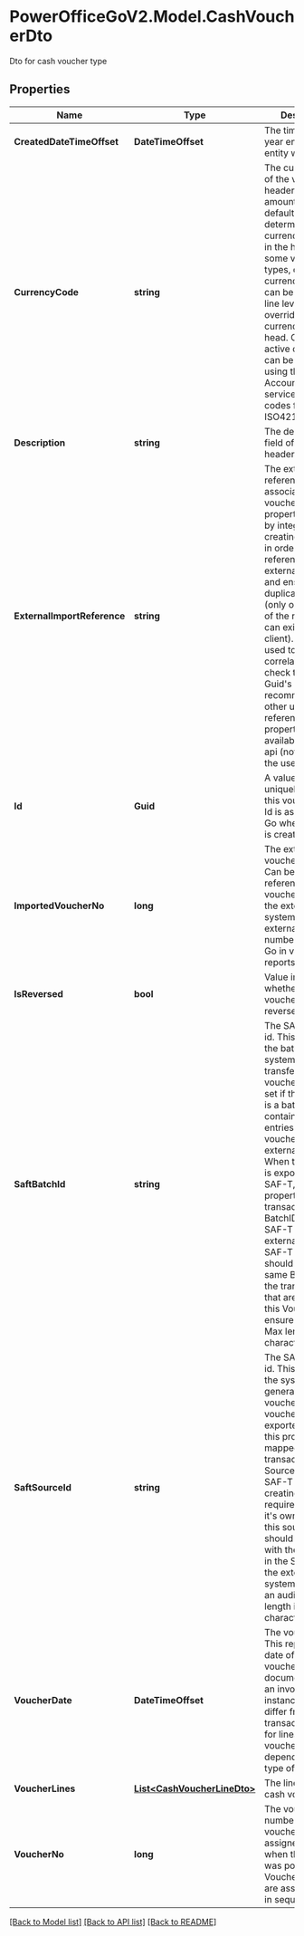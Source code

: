 # PowerOfficeGoV2.Model.CashVoucherDto
Dto for cash voucher type

## Properties

Name | Type | Description | Notes
------------ | ------------- | ------------- | -------------
**CreatedDateTimeOffset** | **DateTimeOffset** | The timestamp the year end voucher entity was created. | [optional] [readonly] 
**CurrencyCode** | **string** | The currency code of the voucher header.  The line amounts will default be determined in the currency specified in the header.  For some voucher types, different currency codes can be set on the line level, thus overriding the currency of the head.  Currencies active on the client can be queried using the AccountingSettings service. Currency codes follow the ISO4217 standard. | [optional] 
**Description** | **string** | The description field of the voucher header. | [optional] 
**ExternalImportReference** | **string** | The external import reference associated with the voucher. This property can be set by integrations creating  vouchers, in order to reference the external system and ensure a duplicate check (only one instance of the  reference can exist on the client). Can be used to correlate/duplicate check transactions. Guid&#39;s are  recommended, or other unique references. This property is only available using the api (not visible in the user  interface) | [optional] 
**Id** | **Guid** | A value that uniquely identifies this voucher. The Id is assigned by Go when the entry is created | [optional] [readonly] 
**ImportedVoucherNo** | **long** | The external voucher number. Can be used to reference the voucher number in the external system. The external  voucher number is visible in Go in various reports. | [optional] 
**IsReversed** | **bool** | Value indicating whether this voucher has been reversed. | [optional] [readonly] 
**SaftBatchId** | **string** | The SAF-T batch id. This is the ID of the batch in the system that transferred the voucher. Should be set if  this voucher is a batch voucher containing the entries of multiple vouchers in the external system. When this  voucher is exported to SAF-T, this property is transactions BatchID in the SAF-T file. The external systems  SAF-T export should set the same BatchId on all the transactions that are included in this Voucher to ensure  audit trail. Max length 35 characters. | [optional] 
**SaftSourceId** | **string** | The SAF-T source id. This is the ID of the system that generated the voucher. When this voucher is exported to  SAF-T, this property is mapped on the transactions SourceID in the SAF-T file. If the creating system is  required to export it&#39;s own SAF-T file, this source id should correspond with the SystemID in the SAF-T file of  the external system to ensure an audit trail. Max length is 35 characters. | [optional] 
**VoucherDate** | **DateTimeOffset** | The voucher date.  This represents the date of the voucher, the document date of an invoice for instance,  and may differ from the transaction dates for lines the voucher, depending on the type of voucher. | [optional] 
**VoucherLines** | [**List&lt;CashVoucherLineDto&gt;**](CashVoucherLineDto.md) | The lines of the cash voucher | [optional] 
**VoucherNo** | **long** | The voucher number. This is the voucher number assigned by Go when the voucher was posted. Voucher numbers are  assigned by Go in sequence. | [optional] [readonly] 

[[Back to Model list]](../../README.md#documentation-for-models) [[Back to API list]](../../README.md#documentation-for-api-endpoints) [[Back to README]](../../README.md)

